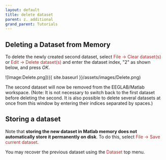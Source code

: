 ```yaml
---
layout: default
title: delete dataset
parent: z. additional
grand_parent: Tutorials
---
```

Deleting a Dataset from Memory
-------------------------------

To delete the newly created second dataset, select
<span style="color: brown">File → Clear dataset(s)</span> or
<span style="color: brown">Edit → Delete dataset(s)</span> and enter the
dataset index, "2" as shown below, and press *OK*.


![Image:Delete.png]({{ site.baseurl }}/assets/images/Delete.png)


The second dataset will now be removed from the EEGLAB/Matlab
workspace. (Note: It is not necessary to switch back to the first
dataset before deleting the second. It is also possible to delete
several datasets at once from this window by entering their indices
separated by spaces.)

Storing a dataset
-----------------
Note that **storing the new dataset in Matlab memory does not
automatically store it permanently on disk**. 
To do this, select
<span style="color: brown">File → Save current dataset</span>. 

You may recover the previous dataset
using the <span style="color: brown">Dataset</span> top menu.

